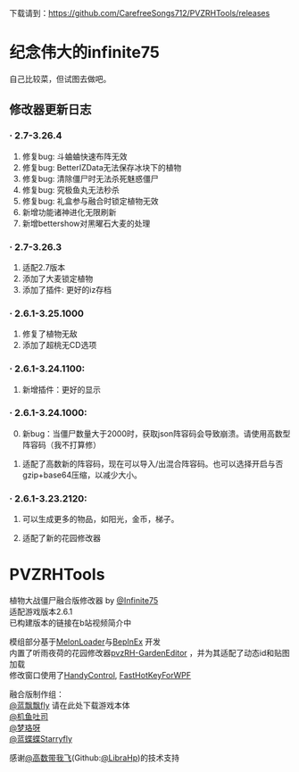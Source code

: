 下载请到：https://github.com/CarefreeSongs712/PVZRHTools/releases

# 纪念伟大的infinite75

自己比较菜，但试图去做吧。

## 修改器更新日志

###

### · 2.7-3.26.4
1. 修复bug: 斗蛐蛐快速布阵无效
2. 修复bug: BetterIZData无法保存冰块下的植物
3. 修复bug: 清除僵尸时无法杀死魅惑僵尸
4. 修复bug: 究极鱼丸无法秒杀
5. 修复bug: 礼盒参与融合时锁定植物无效
6. 新增功能诸神进化无限刷新
7. 新增bettershow对黑曜石大麦的处理

### · 2.7-3.26.3
1. 适配2.7版本
2. 添加了大麦锁定植物
3. 添加了插件: 更好的iz存档

### · 2.6.1-3.25.1000
1. 修复了植物无敌
2. 添加了超桃无CD选项

### · 2.6.1-3.24.1100:

1. 新增插件：更好的显示

### · 2.6.1-3.24.1000:

0. 新bug：当僵尸数量大于2000时，获取json阵容码会导致崩溃。请使用高数型阵容码（我不打算修）

1. 适配了高数新的阵容码，现在可以导入/出混合阵容码。也可以选择开启与否gzip+base64压缩，以减少大小。

### · 2.6.1-3.23.2120:

1. 可以生成更多的物品，如阳光，金币，梯子。

2. 适配了新的花园修改器

# PVZRHTools

植物大战僵尸融合版修改器 by [@Infinite75](https://space.bilibili.com/672619350)    
适配游戏版本2.6.1      
已构建版本的链接在b站视频简介中

模组部分基于[MelonLoader](https://github.com/LavaGang/MelonLoader)与[BepInEx](https://github.com/BepInEx/BepInEx)
开发      
内置了听雨夜荷的花园修改器[pvzRH-GardenEditor](https://github.com/CarefreeSongs712/pvzRH-GardenEditor)
，并为其适配了动态id和贴图加载     
修改窗口使用了[HandyControl](https://github.com/HandyOrg/HandyControl), [FastHotKeyForWPF](https://github.com/Axvser/FastHotKeyForWPF)

融合版制作组：    
[@蓝飘飘fly](https://space.bilibili.com/3546619314178489) 请在此处下载游戏本体  
[@机鱼吐司](https://space.bilibili.com/85881762)   
[@梦珞呀](https://space.bilibili.com/270840380)    
[@蓝蝶蝶Starryfly](https://space.bilibili.com/27033629)

感谢[@高数带我飞](https://space.bilibili.com/1117414477)(Github:[@LibraHp](https://github.com/LibraHp/))的技术支持    

